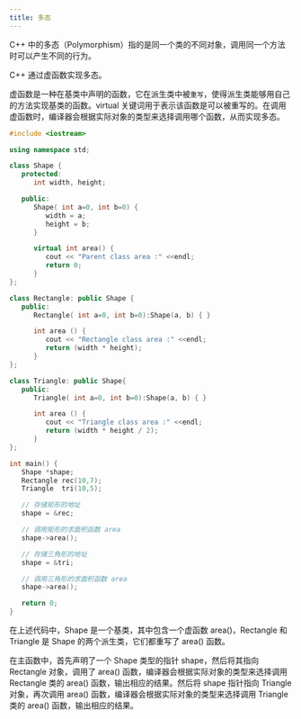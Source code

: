 ```yaml
---
title: 多态
---
```


C++ 中的多态（Polymorphism）指的是同一个类的不同对象，调用同一个方法时可以产生不同的行为。

C++ 通过虚函数实现多态。

虚函数是一种在基类中声明的函数，它在派生类中被`重写`，使得派生类能够用自己的方法实现基类的函数。virtual 关键词用于表示该函数是可以被重写的。在调用虚函数时，编译器会根据实际对象的类型来选择调用哪个函数，从而实现多态。

```cpp
#include <iostream>

using namespace std;

class Shape {
   protected:
      int width, height;

   public:
      Shape( int a=0, int b=0) {
         width = a;
         height = b;
      }

      virtual int area() {
         cout << "Parent class area :" <<endl;
         return 0;
      }
};

class Rectangle: public Shape {
   public:
      Rectangle( int a=0, int b=0):Shape(a, b) { }

      int area () {
         cout << "Rectangle class area :" <<endl;
         return (width * height);
      }
};

class Triangle: public Shape{
   public:
      Triangle( int a=0, int b=0):Shape(a, b) { }

      int area () {
         cout << "Triangle class area :" <<endl;
         return (width * height / 2);
      }
};

int main() {
   Shape *shape;
   Rectangle rec(10,7);
   Triangle  tri(10,5);

   // 存储矩形的地址
   shape = &rec;

   // 调用矩形的求面积函数 area
   shape->area();

   // 存储三角形的地址
   shape = &tri;

   // 调用三角形的求面积函数 area
   shape->area();

   return 0;
}
```

在上述代码中，Shape 是一个基类，其中包含一个虚函数 area()，Rectangle 和 Triangle 是 Shape 的两个派生类，它们都重写了 area() 函数。

在主函数中，首先声明了一个 Shape 类型的指针 shape，然后将其指向 Rectangle 对象，调用了 area() 函数，编译器会根据实际对象的类型来选择调用 Rectangle 类的 area() 函数，输出相应的结果。然后将 shape 指针指向 Triangle 对象，再次调用 area() 函数，编译器会根据实际对象的类型来选择调用 Triangle 类的 area() 函数，输出相应的结果。